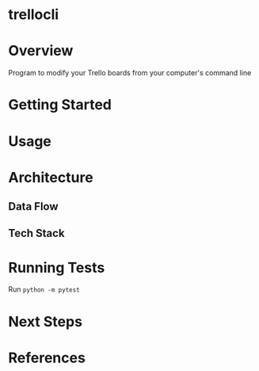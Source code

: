 # trellocli

# Overview
Program to modify your Trello boards from your computer's command line

# Getting Started

# Usage

# Architecture
## Data Flow
## Tech Stack

# Running Tests
Run `python -m pytest`

# Next Steps

# References
